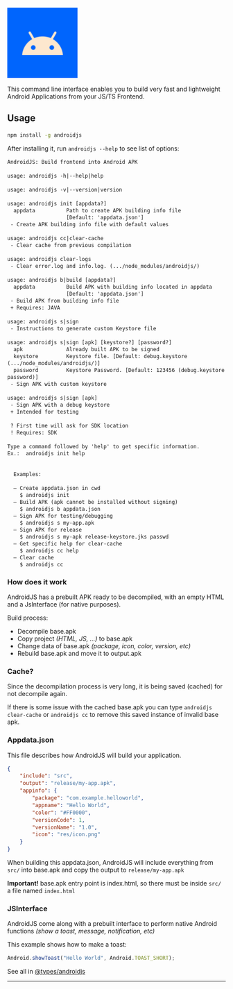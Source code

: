 ![](appicon.webp)

This command line interface enables you to build very fast and lightweight Android Applications from your JS/TS Frontend.


## Usage

```sh
npm install -g androidjs
```

After installing it, run `androidjs --help` to see list of options:

```console
AndroidJS: Build frontend into Android APK

usage: androidjs -h|--help|help

usage: androidjs -v|--version|version

usage: androidjs init [appdata?]
  appdata          Path to create APK building info file
                   [Default: 'appdata.json']
 - Create APK building info file with default values

usage: androidjs cc|clear-cache
 - Clear cache from previous compilation

usage: androidjs clear-logs
 - Clear error.log and info.log. (.../node_modules/androidjs/)

usage: androidjs b|build [appdata?]
  appdata          Build APK with building info located in appdata
                   [Default: 'appdata.json']
 - Build APK from building info file
 + Requires: JAVA

usage: androidjs s|sign
 - Instructions to generate custom Keystore file

usage: androidjs s|sign [apk] [keystore?] [password?]
  apk              Already built APK to be signed
  keystore         Keystore file. [Default: debug.keystore (.../node_modules/androidjs/)]
  password         Keystore Password. [Default: 123456 (debug.keystore password)]
 - Sign APK with custom keystore

usage: androidjs s|sign [apk]
 - Sign APK with a debug keystore
 + Intended for testing

 ? First time will ask for SDK location
 ! Requires: SDK

Type a command followed by 'help' to get specific information.
Ex.:  androidjs init help


  Examples:

  – Create appdata.json in cwd
    $ androidjs init
  – Build APK (apk cannot be installed without signing)
    $ androidjs b appdata.json
  – Sign APK for testing/debugging
    $ androidjs s my-app.apk
  – Sign APK for release
    $ androidjs s my-apk release-keystore.jks passwd
  – Get specific help for clear-cache
    $ androidjs cc help
  – Clear cache
    $ androidjs cc
```


### How does it work
AndroidJS has a prebuilt APK ready to be decompiled,  with an empty HTML and a JsInterface (for native purposes).

Build process:
- Decompile base.apk
- Copy project *(HTML, JS, ...)* to base.apk
- Change data of base.apk *(package, icon, color, version, etc)*
- Rebuild base.apk and move it to output.apk


### Cache?
Since the decompilation process is very long, it is being saved (cached) for not decompile again.

If there is some issue with the cached base.apk you can type `androidjs clear-cache` or `androidjs cc` to remove this saved instance of invalid base apk.


### Appdata.json
This file describes how AndroidJS will build your application.
```json
{
	"include": "src",
	"output": "release/my-app.apk",
	"appinfo": {
		"package": "com.example.helloworld",
		"appname": "Hello World",
		"color": "#FF0000",
		"versionCode": 1,
		"versionName": "1.0",
		"icon": "res/icon.png"
	}
}
```
When building this appdata.json, AndroidJS will include everything from `src/` into base.apk and copy the output to `release/my-app.apk`

**Important!** base.apk entry point is index.html, so there must be inside `src/` a file named `index.html`

### JSInterface
AndroidJS come along with a prebuilt interface to perform native Android functions *(show a toast, message, notification, etc)*

This example shows how to make a toast:
```javascript
Android.showToast("Hello World", Android.TOAST_SHORT);
```

See all in
[@types/androidjs](https://www.npmjs.com/package/@types/androidjs)

---

